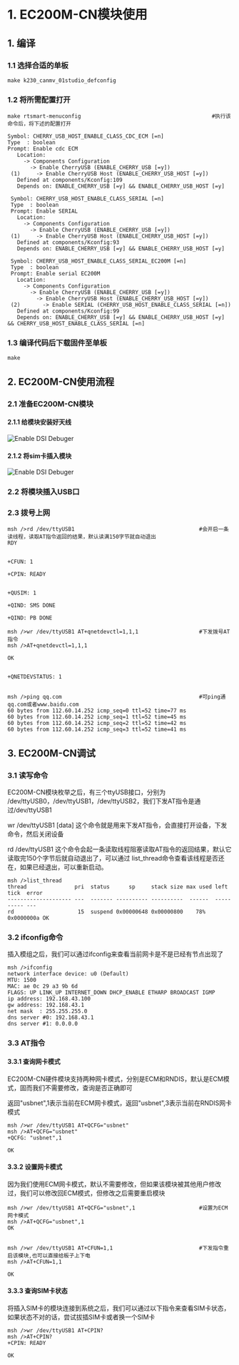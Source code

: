 # 1. EC200M-CN模块使用

## 1. 编译

### 1.1 选择合适的单板

``` shell
make k230_canmv_01studio_defconfig
```

### 1.2 将所需配置打开

``` shell
make rtsmart-menuconfig                                         #执行该命令后，将下述的配置打开
```

``` shell
Symbol: CHERRY_USB_HOST_ENABLE_CLASS_CDC_ECM [=n]
Type  : boolean
Prompt: Enable cdc ECM
   Location:
     -> Components Configuration
       -> Enable CherryUSB (ENABLE_CHERRY_USB [=y])
 (1)     -> Enable CherryUSB Host (ENABLE_CHERRY_USB_HOST [=y])
   Defined at components/Kconfig:109
   Depends on: ENABLE_CHERRY_USB [=y] && ENABLE_CHERRY_USB_HOST [=y] 
```

``` shell
 Symbol: CHERRY_USB_HOST_ENABLE_CLASS_SERIAL [=n]
 Type  : boolean
 Prompt: Enable SERIAL
   Location:
     -> Components Configuration
       -> Enable CherryUSB (ENABLE_CHERRY_USB [=y])
 (1)     -> Enable CherryUSB Host (ENABLE_CHERRY_USB_HOST [=y])
   Defined at components/Kconfig:93
   Depends on: ENABLE_CHERRY_USB [=y] && ENABLE_CHERRY_USB_HOST [=y]

 Symbol: CHERRY_USB_HOST_ENABLE_CLASS_SERIAL_EC200M [=n]
 Type  : boolean
 Prompt: Enable serial EC200M
   Location:
     -> Components Configuration
       -> Enable CherryUSB (ENABLE_CHERRY_USB [=y])
         -> Enable CherryUSB Host (ENABLE_CHERRY_USB_HOST [=y])
 (2)       -> Enable SERIAL (CHERRY_USB_HOST_ENABLE_CLASS_SERIAL [=n])
   Defined at components/Kconfig:99
   Depends on: ENABLE_CHERRY_USB [=y] && ENABLE_CHERRY_USB_HOST [=y] && CHERRY_USB_HOST_ENABLE_CLASS_SERIAL [=n] 
```

### 1.3 编译代码后下载固件至单板

``` shell
make
```

## 2. EC200M-CN使用流程

### 2.1 准备EC200M-CN模块

#### 2.1.1 给模块安装好天线

![Enable DSI Debuger](https://www.kendryte.com/api/post/attachment?id=481)

#### 2.1.2 将sim卡插入模块

![Enable DSI Debuger](https://www.kendryte.com/api/post/attachment?id=480)

### 2.2 将模块插入USB口

### 2.3 拨号上网

``` shell
msh />rd /dev/ttyUSB1                                       #会开启一条读线程，读取AT指令返回的结果，默认读满150字节就自动退出
RDY


+CFUN: 1

+CPIN: READY


+QUSIM: 1

+QIND: SMS DONE

+QIND: PB DONE

msh />wr /dev/ttyUSB1 AT+qnetdevctl=1,1,1                   #下发拨号AT指令
msh />AT+qnetdevctl=1,1,1

OK


+QNETDEVSTATUS: 1


msh />ping qq.com                                           #可ping通qq.com或者www.baidu.com
60 bytes from 112.60.14.252 icmp_seq=0 ttl=52 time=77 ms
60 bytes from 112.60.14.252 icmp_seq=1 ttl=52 time=45 ms
60 bytes from 112.60.14.252 icmp_seq=2 ttl=52 time=42 ms
60 bytes from 112.60.14.252 icmp_seq=3 ttl=52 time=41 ms
```

## 3. EC200M-CN调试

### 3.1 读写命令

EC200M-CN模块枚举之后，有三个ttyUSB接口，分别为 /dev/ttyUSB0，/dev/ttyUSB1，/dev/ttyUSB2，我们下发AT指令是通过/dev/ttyUSB1

wr /dev/ttyUSB1 [data] 这个命令就是用来下发AT指令，会直接打开设备，下发命令，然后关闭设备

rd /dev/ttyUSB1 这个命令会起一条读取线程阻塞读取AT指令的返回结果，默认它读取完150个字节后就自动退出了，可以通过 list_thread命令查看该线程是否还在，如果已经退出，可以重新启动。

``` shell
msh />list_thread
thread               pri  status      sp     stack size max used left tick  error
-------------------- ---  ------- ---------- ----------  ------  ---------- ---
rd                    15  suspend 0x00000648 0x00000800    78%   0x0000000a OK
```

### 3.2 ifconfig命令

插入模组之后，我们可以通过ifconfig来查看当前网卡是不是已经有节点出现了

``` shell
msh />ifconfig
network interface device: u0 (Default)
MTU: 1500
MAC: ae 0c 29 a3 9b 6d
FLAGS: UP LINK_UP INTERNET_DOWN DHCP_ENABLE ETHARP BROADCAST IGMP
ip address: 192.168.43.100
gw address: 192.168.43.1
net mask  : 255.255.255.0
dns server #0: 192.168.43.1
dns server #1: 0.0.0.0
```

### 3.3 AT指令

#### 3.3.1 查询网卡模式

EC200M-CN硬件模块支持两种网卡模式，分别是ECM和RNDIS，默认是ECM模式，固而我们不需要修改，查询是否正确即可

返回"usbnet",1表示当前在ECM网卡模式，返回"usbnet",3表示当前在RNDIS网卡模式

``` shell
msh />wr /dev/ttyUSB1 AT+QCFG="usbnet"
msh />AT+QCFG="usbnet"
+QCFG: "usbnet",1

OK

```

#### 3.3.2 设置网卡模式

因为我们使用ECM网卡模式，默认不需要修改，但如果该模块被其他用户修改过，我们可以修改回ECM模式，但修改之后需要重启模块

``` shell
msh />wr /dev/ttyUSB1 AT+QCFG="usbnet",1                    #设置为ECM网卡模式
msh />AT+QCFG="usbnet",1
OK


msh />wr /dev/ttyUSB1 AT+CFUN=1,1                           #下发指令重启该模块,也可以直接给板子上下电
msh />AT+CFUN=1,1

OK

```

#### 3.3.3 查询SIM卡状态

将插入SIM卡的模块连接到系统之后，我们可以通过以下指令来查看SIM卡状态，如果状态不对的话，尝试拔插SIM卡或者换一个SIM卡

``` shell
msh />wr /dev/ttyUSB1 AT+CPIN?
msh />AT+CPIN?
+CPIN: READY

OK

```
